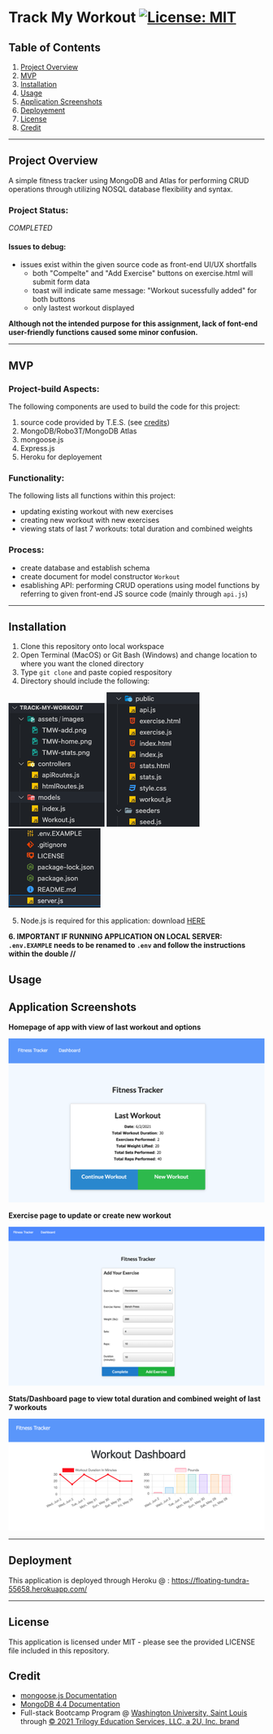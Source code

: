 # Track My Workout  [![License: MIT](https://img.shields.io/badge/License-MIT-yellow.svg)](https://opensource.org/licenses/MIT)

## Table of Contents
1. [Project Overview](#Project-Overview)
2. [MVP](#MVP)
3. [Installation](#Installation)
4. [Usage](#Usage)
5. [Application Screenshots](#Application-Screenshots)
6. [Deployement](#Deployement)
7. [License](#License)
8. [Credit](#Credit)
****

## Project Overview
A simple fitness tracker using MongoDB and Atlas for performing CRUD operations through utilizing NOSQL database flexibility and syntax.

### Project Status:

*COMPLETED*

#### Issues to debug:
* issues exist within the given source code as front-end UI/UX shortfalls
    - both "Compelte" and "Add Exercise" buttons on exercise.html will submit form data
    - toast will indicate same message: "Workout sucessfully added" for both buttons
    - only lastest workout displayed

**Although not the intended purpose for this assignment, lack of font-end user-friendly functions caused some minor confusion.**

****

## MVP

### Project-build Aspects:

The following components are used to build the code for this project:

1. source code provided by T.E.S. (see [credits](#Credit))
2. MongoDB/Robo3T/MongoDB Atlas
3. mongoose.js
4. Express.js
5. Heroku for deployement

### Functionality:

The following lists all functions within this project:

* updating existing workout with new exercises
* creating new workout with new exercises
* viewing stats of last 7 workouts: total duration and combined weights

### Process:
* create database and establish schema
* create document for model constructor `Workout`
* esablishing API: performing CRUD operations using model functions by referring to given front-end JS source code (mainly through `api.js`)


****

## Installation

1. Clone this repository onto local workspace
2. Open Terminal (MacOS) or Git Bash (Windows) and change location to where you want the cloned directory
3. Type `git clone` and paste copied respository
4. Directory should include the following:

![Directory Structure:](./assets/images/dir-struc-head.png)
![Directory Structure:](./assets/images/dir-struc-mid.png)
![Directory Structure:](./assets/images/dir-struc-tail.png)

5. Node.js is required for this application: download [HERE](https://nodejs.org/en/download/)

**6. IMPORTANT IF RUNNING APPLICATION ON LOCAL SERVER: `.env.EXAMPLE` needs to be renamed to `.env` and follow the instructions within the double //**

## Usage

## Application Screenshots
**Homepage of app with view of last workout and options**

![homepage](./assets/images/TMW-home.png)

**Exercise page to update or create new workout**

![exercise](./assets/images/TMW-add.png)

**Stats/Dashboard page to view total duration and combined weight of last 7 workouts**

![stats](./assets/images/TMW-stats.png)

****

## Deployment
This application is deployed through Heroku @ : https://floating-tundra-55658.herokuapp.com/

****

## License
This application is licensed under MIT - please see the provided LICENSE file included in this repository.

## Credit
* [mongoose.js Documentation](https://mongoosejs.com/docs/index.html)
* [MongoDB 4.4 Documentation](https://docs.mongodb.com/manual/_)
* Full-stack Bootcamp Program @ [Washington University, Saint Louis](https://bootcamp.tlcenter.wustl.edu/) through [© 2021 Trilogy Education Services, LLC, a 2U, Inc. brand](https://www.trilogyed.com/)
